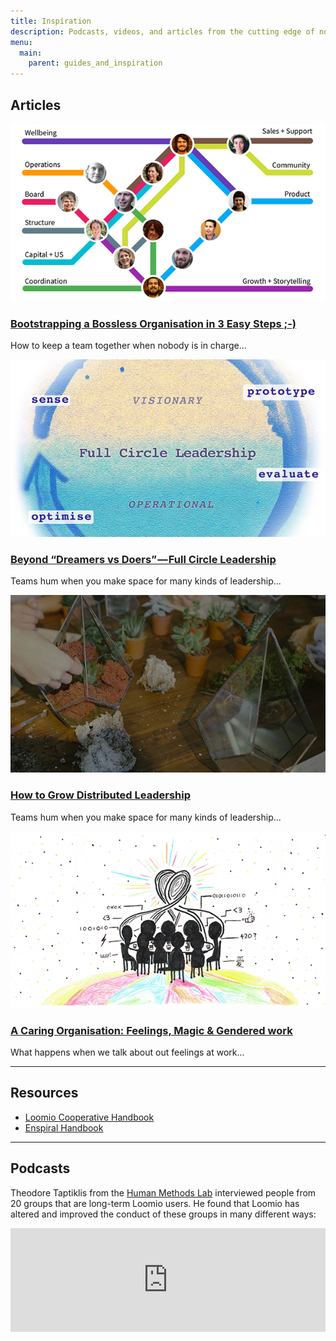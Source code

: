 ```yaml
---
title: Inspiration
description: Podcasts, videos, and articles from the cutting edge of non-hierarchical organising and decentralised leadership.
menu:
  main:
    parent: guides_and_inspiration
---
```



## Articles

<!-- <a href="six_circles.html">
  <div class="tile tile-50pc tile-media">
    <img src="https://i.imgur.com/w6JzH1k.png">
    <h3>6 Circles For a Collaborative Group That Works</h3>
    <p>Lessons from 5 years working in non-hierarchical groups...</p>
  </div>
</a> -->

<div class="tile tile-50pc tile-media">
  <a href="https://medium.com/enspiral-tales/bootstrapping-a-bossless-organisation-in-3-easy-steps-afc653e8f5e6#.wdnoa4f4x"><img src="bootstrapping-bossless-organisation.png" /></a>
  <h3><a href="https://medium.com/enspiral-tales/bootstrapping-a-bossless-organisation-in-3-easy-steps-afc653e8f5e6#.wdnoa4f4x">
  Bootstrapping a Bossless Organisation in 3 Easy Steps ;-)</a>
  </h3>
  <p>How to keep a team together when nobody is in charge...</p>
</div>

<div class="tile tile-50pc tile-media">
  <a href="https://medium.com/enspiral-tales/beyond-dreamers-vs-doers-full-circle-leadership-869557da1248#.4h7ilp3w4"><img src="full-circle-leadership.jpeg"></a>
  <h3><a href="https://medium.com/enspiral-tales/beyond-dreamers-vs-doers-full-circle-leadership-869557da1248#.4h7ilp3w4">
  Beyond “Dreamers vs Doers” — Full Circle Leadership
  </a></h3>
  <p>Teams hum when you make space for many kinds of leadership...</p>
</div>

<div class="tile tile-50pc tile-media">
  <a href="https://medium.com/enspiral-tales/how-to-grow-distributed-leadership-7f6b25f0361c"><img src="grow-distributed-leadership.jpeg"></a>
  <h3>
  <a href="https://medium.com/enspiral-tales/how-to-grow-distributed-leadership-7f6b25f0361c">How to Grow Distributed Leadership</a>
  </h3>
  <p>Teams hum when you make space for many kinds of leadership...</p>
</div>

<div class="tile tile-50pc tile-media">
  <a href="https://medium.com/enspiral-tales/a-caring-organisation-5319f81c420f#.sqwbtbqwt"><img src="a-caring-organisation.png"></a>
  <h3>
  <a href="https://medium.com/enspiral-tales/a-caring-organisation-5319f81c420f#.sqwbtbqwt">A Caring Organisation: Feelings, Magic & Gendered work</a>
  </h3>
  <p>What happens when we talk about out feelings at work...</p>
</div>

---

## Resources

* [Loomio Cooperative Handbook](http://loomio.coop)
* [Enspiral Handbook](http://handbook.enspiral.com)

---

## Podcasts

Theodore Taptiklis from the [Human Methods Lab](https://humanmethodslab.org/) interviewed people from 20 groups that are long-term Loomio users. He found that Loomio has altered and improved the conduct of these groups in many different ways:

<iframe width="100%" height="166" scrolling="no" frameborder="no" src="https://w.soundcloud.com/player/?url=https%3A//api.soundcloud.com/tracks/237611556&amp;color=ff5500"></iframe>
